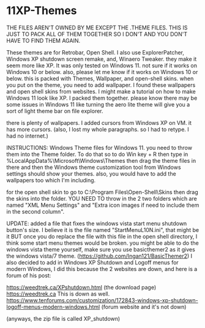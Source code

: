 # 11XP-Themes

THE FILES AREN'T OWNED BY ME EXCEPT THE .THEME FILES. THIS IS JUST TO PACK ALL OF THEM TOGETHER SO I DON'T AND YOU DON'T HAVE TO FIND THEM AGAIN.

These themes are for Retrobar, Open Shell. I also use ExplorerPatcher, Windows XP shutdown screen remake, and, Winaero Tweaker. they make it seem more like XP. It was only tested on Windows 11. not sure if it works on Windows 10 or below.
also, please let me know if it works on Windows 10 or below. this is packed with Themes, Wallpaper, and open-shell skins. when you put on the theme, you need to add wallpaper.
I found these wallpapers and open shell skins from websites. I might make a tutorial on how to make Windows 11 look like XP.
I packed them together. please know there may be some issues in Windows 11 like turning the aero lite theme will give you a sort of light theme bar on file explorer.

there is plenty of wallpapers.
I added cursors from Windows XP on VM. it has more cursors.
(also, I lost my whole paragraphs. so I had to retype. I had no internet.)

INSTRUCTIONS:
Windows Theme files for Windows 11. you need to throw them into the Theme folder. To do that so to do Win key + R then type in %LocalAppData%\Microsoft\Windows\Themes
then drag the theme files in there and then the Windows theme customization tool from Windows settings should show your themes. also, you would have to add the wallpapers too which I'm including.

for the open shell skin to go to C:\Program Files\Open-Shell\Skins then drag the skins into the folder. YOU NEED TO throw in the 2 two folders which are named "XML Menu Settings" and "Extra icon  images if need to include them in the second column".

UPDATE: added a file that fixes the windows vista start menu shutdown button's size. I believe it is the file named "StartMenuL10N.ini", that might be it BUT once you do replace the file with this file in the open shell directory, I think some start menu themes would be broken. you might be able to do the windows vista theme yourself, make sure you use basicthemer2 as it gives the windows vista/7 theme. (https://github.com/Ingan121/BasicThemer2) I also decided to add in Windows XP Shutdown and Logoff menus for modern Windows, I did this because the 2 websites are down, and here is a forum of his post:

https://weedtrek.ca/XPshutdown.html (the download page)
https://weedtrek.ca This is down as well.
https://www.tenforums.com/customization/172843-windows-xp-shutdown-logoff-menus-modern-windows.html (forum website and it's not down)

(anyways, the zip file is called XP_shutdown)
